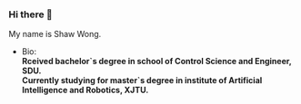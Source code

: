### Hi there 👋

My name is Shaw Wong.<br>
* Bio:<br>
**Rceived bachelor\`s degree in school of Control Science and Engineer, SDU.**<br>
**Currently studying for master\`s degree in institute of Artificial Intelligence and Robotics, XJTU.**<br>
